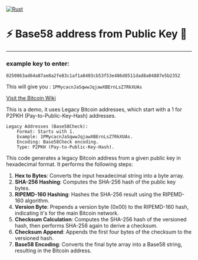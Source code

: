 [![Rust](https://github.com/RGGH/bitcoin_hashing_wasm/actions/workflows/rust.yml/badge.svg)](https://github.com/RGGH/bitcoin_hashing_wasm/actions/workflows/rust.yml)
# ⚡ Base58 address from Public Key 🔑
---
### example key to enter: 

```0250863ad64a87ae8a2fe83c1af1a8403cb53f53e486d8511dad8a04887e5b2352```

This will give you :
```1PMycacnJaSqwwJqjawXBErnLsZ7RkXUAs```

[Visit the Bitcoin Wiki](https://en.bitcoin.it/wiki/Technical_background_of_version_1_Bitcoin_addresses)

This is a demo, it uses Legacy Bitcoin addresses, which start with a 1 for P2PKH (Pay-to-Public-Key-Hash) addresses.

    Legacy Addresses (Base58Check):
        Format: Starts with 1.
        Example: 1PMycacnJaSqwwJqjawXBErnLsZ7RkXUAs.
        Encoding: Base58Check encoding.
        Type: P2PKH (Pay-to-Public-Key-Hash).

This code generates a legacy Bitcoin address from a given public key in hexadecimal format. It performs the following steps:

1. **Hex to Bytes**: Converts the input hexadecimal string into a byte array.
2. **SHA-256 Hashing**: Computes the SHA-256 hash of the public key bytes.
3. **RIPEMD-160 Hashing**: Hashes the SHA-256 result using the RIPEMD-160 algorithm.
4. **Version Byte**: Prepends a version byte (0x00) to the RIPEMD-160 hash, indicating it's for the main Bitcoin network.
5. **Checksum Calculation**: Computes the SHA-256 hash of the versioned hash, then performs SHA-256 again to derive a checksum.
6. **Checksum Append**: Appends the first four bytes of the checksum to the versioned hash.
7. **Base58 Encoding**: Converts the final byte array into a Base58 string, resulting in the Bitcoin address.
